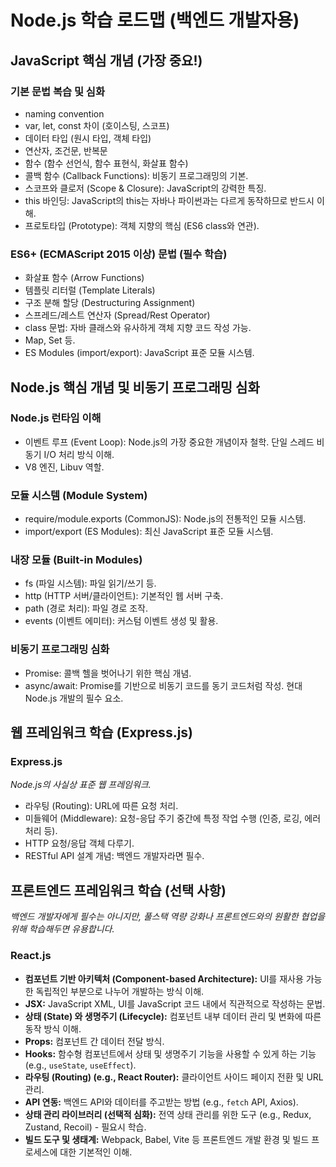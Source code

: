 # Node.js 학습 로드맵 (백엔드 개발자용)

## JavaScript 핵심 개념 (가장 중요!)

### 기본 문법 복습 및 심화
- naming convention
- var, let, const 차이 (호이스팅, 스코프)
- 데이터 타입 (원시 타입, 객체 타입)
- 연산자, 조건문, 반복문
- 함수 (함수 선언식, 함수 표현식, 화살표 함수)
- 콜백 함수 (Callback Functions): 비동기 프로그래밍의 기본.
- 스코프와 클로저 (Scope & Closure): JavaScript의 강력한 특징.
- this 바인딩: JavaScript의 this는 자바나 파이썬과는 다르게 동작하므로 반드시 이해.
- 프로토타입 (Prototype): 객체 지향의 핵심 (ES6 class와 연관).

### ES6+ (ECMAScript 2015 이상) 문법 (필수 학습)
- 화살표 함수 (Arrow Functions)
- 템플릿 리터럴 (Template Literals)
- 구조 분해 할당 (Destructuring Assignment)
- 스프레드/레스트 연산자 (Spread/Rest Operator)
- class 문법: 자바 클래스와 유사하게 객체 지향 코드 작성 가능.
- Map, Set 등.
- ES Modules (import/export): JavaScript 표준 모듈 시스템.

## Node.js 핵심 개념 및 비동기 프로그래밍 심화

### Node.js 런타임 이해
- 이벤트 루프 (Event Loop): Node.js의 가장 중요한 개념이자 철학. 단일 스레드 비동기 I/O 처리 방식 이해.
- V8 엔진, Libuv 역할.

### 모듈 시스템 (Module System)
- require/module.exports (CommonJS): Node.js의 전통적인 모듈 시스템.
- import/export (ES Modules): 최신 JavaScript 표준 모듈 시스템.

### 내장 모듈 (Built-in Modules)
- fs (파일 시스템): 파일 읽기/쓰기 등.
- http (HTTP 서버/클라이언트): 기본적인 웹 서버 구축.
- path (경로 처리): 파일 경로 조작.
- events (이벤트 에미터): 커스텀 이벤트 생성 및 활용.

### 비동기 프로그래밍 심화
- Promise: 콜백 헬을 벗어나기 위한 핵심 개념.
- async/await: Promise를 기반으로 비동기 코드를 동기 코드처럼 작성. 현대 Node.js 개발의 필수 요소.

## 웹 프레임워크 학습 (Express.js)

### Express.js
*Node.js의 사실상 표준 웹 프레임워크.*

- 라우팅 (Routing): URL에 따른 요청 처리.
- 미들웨어 (Middleware): 요청-응답 주기 중간에 특정 작업 수행 (인증, 로깅, 에러 처리 등).
- HTTP 요청/응답 객체 다루기.
- RESTful API 설계 개념: 백엔드 개발자라면 필수.

## 프론트엔드 프레임워크 학습 (선택 사항)

*백엔드 개발자에게 필수는 아니지만, 풀스택 역량 강화나 프론트엔드와의 원활한 협업을 위해 학습해두면 유용합니다.*

### React.js
- **컴포넌트 기반 아키텍처 (Component-based Architecture):** UI를 재사용 가능한 독립적인 부분으로 나누어 개발하는 방식 이해.
- **JSX:** JavaScript XML, UI를 JavaScript 코드 내에서 직관적으로 작성하는 문법.
- **상태 (State) 와 생명주기 (Lifecycle):** 컴포넌트 내부 데이터 관리 및 변화에 따른 동작 방식 이해.
- **Props:** 컴포넌트 간 데이터 전달 방식.
- **Hooks:** 함수형 컴포넌트에서 상태 및 생명주기 기능을 사용할 수 있게 하는 기능 (e.g., `useState`, `useEffect`).
- **라우팅 (Routing) (e.g., React Router):** 클라이언트 사이드 페이지 전환 및 URL 관리.
- **API 연동:** 백엔드 API와 데이터를 주고받는 방법 (e.g., `fetch` API, Axios).
- **상태 관리 라이브러리 (선택적 심화):** 전역 상태 관리를 위한 도구 (e.g., Redux, Zustand, Recoil) - 필요시 학습.
- **빌드 도구 및 생태계:** Webpack, Babel, Vite 등 프론트엔드 개발 환경 및 빌드 프로세스에 대한 기본적인 이해.
